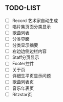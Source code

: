 ## TODO-LIST
- [ ] Record 艺术家自动生成
- [ ] 唱片集页面分类显示
- [ ] 歌曲列表
- [ ] 分类界面 
- [ ] 分类显示摘要
- [ ] 右边边侧边栏内容
- [ ] Staff分页显示
- [ ] Footer控件
- [ ] 关于页
- [ ] 详细生平页显示问题
- [ ] 歌曲列表页
- [ ] 音乐年表页
- [ ] Ritzstar页
